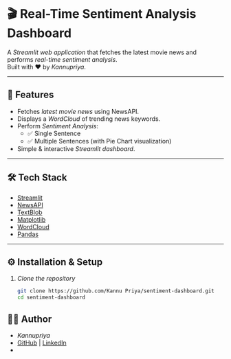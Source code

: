 # 🎬 Real-Time Sentiment Analysis Dashboard

A *Streamlit web application* that fetches the latest movie news and performs *real-time sentiment analysis*.  
Built with ❤ by *Kannupriya*.

---

## 🚀 Features
- Fetches *latest movie news* using NewsAPI.
- Displays a *WordCloud* of trending news keywords.
- Perform *Sentiment Analysis*:
  - ✅ Single Sentence
  - ✅ Multiple Sentences (with Pie Chart visualization)
- Simple & interactive *Streamlit dashboard*.

---

## 🛠 Tech Stack
- [Streamlit](https://streamlit.io/)
- [NewsAPI](https://newsapi.org/)
- [TextBlob](https://textblob.readthedocs.io/)
- [Matplotlib](https://matplotlib.org/)
- [WordCloud](https://pypi.org/project/wordcloud/)
- [Pandas](https://pandas.pydata.org/)

---

## ⚙ Installation & Setup

1. *Clone the repository*
   ```bash
   git clone https://github.com/Kannu Priya/sentiment-dashboard.git
   cd sentiment-dashboard
## 👩‍💻 Author
- *Kannupriya*  
- [GitHub](https://github.com/Kannupriya03) | [LinkedIn](https://www.linkedin.com/in/kannu-priya-2010b3304)
-



